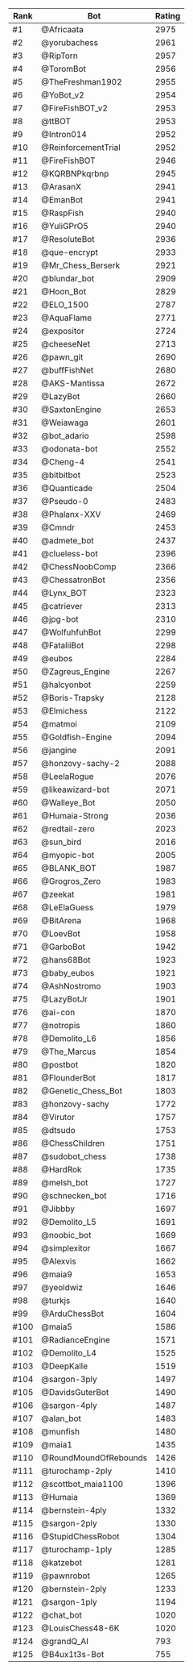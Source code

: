 Rank|Bot|Rating
---|---|---
#1|@Africaata|2975
#2|@yorubachess|2961
#3|@RipTorn|2957
#4|@ToromBot|2956
#5|@TheFreshman1902|2955
#6|@YoBot_v2|2954
#7|@FireFishBOT_v2|2953
#8|@ttBOT|2953
#9|@Intron014|2952
#10|@ReinforcementTrial|2952
#11|@FireFishBOT|2946
#12|@KQRBNPkqrbnp|2945
#13|@ArasanX|2941
#14|@EmanBot|2941
#15|@RaspFish|2940
#16|@YuliGPrO5|2940
#17|@ResoluteBot|2936
#18|@que-encrypt|2933
#19|@Mr_Chess_Berserk|2921
#20|@blundar_bot|2909
#21|@Hoon_Bot|2829
#22|@ELO_1500|2787
#23|@AquaFlame|2771
#24|@expositor|2724
#25|@cheeseNet|2713
#26|@pawn_git|2690
#27|@buffFishNet|2680
#28|@AKS-Mantissa|2672
#29|@LazyBot|2660
#30|@SaxtonEngine|2653
#31|@Weiawaga|2601
#32|@bot_adario|2598
#33|@odonata-bot|2552
#34|@Cheng-4|2541
#35|@bitbitbot|2523
#36|@Quanticade|2504
#37|@Pseudo-0|2483
#38|@Phalanx-XXV|2469
#39|@Cmndr|2453
#40|@admete_bot|2437
#41|@clueless-bot|2396
#42|@ChessNoobComp|2366
#43|@ChessatronBot|2356
#44|@Lynx_BOT|2323
#45|@catriever|2313
#46|@jpg-bot|2310
#47|@WolfuhfuhBot|2299
#48|@FataliiBot|2298
#49|@eubos|2284
#50|@Zagreus_Engine|2267
#51|@halcyonbot|2259
#52|@Boris-Trapsky|2128
#53|@Elmichess|2122
#54|@matmoi|2109
#55|@Goldfish-Engine|2094
#56|@jangine|2091
#57|@honzovy-sachy-2|2088
#58|@LeelaRogue|2076
#59|@likeawizard-bot|2071
#60|@Walleye_Bot|2050
#61|@Humaia-Strong|2036
#62|@redtail-zero|2023
#63|@sun_bird|2016
#64|@myopic-bot|2005
#65|@BLANK_BOT|1987
#66|@Grogros_Zero|1983
#67|@zeekat|1981
#68|@LeElaGuess|1979
#69|@BitArena|1968
#70|@LoevBot|1958
#71|@GarboBot|1942
#72|@hans68Bot|1923
#73|@baby_eubos|1921
#74|@AshNostromo|1903
#75|@LazyBotJr|1901
#76|@ai-con|1870
#77|@notropis|1860
#78|@Demolito_L6|1856
#79|@The_Marcus|1854
#80|@postbot|1820
#81|@FlounderBot|1817
#82|@Genetic_Chess_Bot|1803
#83|@honzovy-sachy|1772
#84|@Virutor|1757
#85|@dtsudo|1753
#86|@ChessChildren|1751
#87|@sudobot_chess|1738
#88|@HardRok|1735
#89|@melsh_bot|1727
#90|@schnecken_bot|1716
#91|@Jibbby|1697
#92|@Demolito_L5|1691
#93|@noobic_bot|1669
#94|@simplexitor|1667
#95|@Alexvis|1662
#96|@maia9|1653
#97|@yeoldwiz|1646
#98|@turkjs|1640
#99|@ArduChessBot|1604
#100|@maia5|1586
#101|@RadianceEngine|1571
#102|@Demolito_L4|1525
#103|@DeepKalle|1519
#104|@sargon-3ply|1497
#105|@DavidsGuterBot|1490
#106|@sargon-4ply|1487
#107|@alan_bot|1483
#108|@munfish|1480
#109|@maia1|1435
#110|@RoundMoundOfRebounds|1426
#111|@turochamp-2ply|1410
#112|@scottbot_maia1100|1396
#113|@Humaia|1369
#114|@bernstein-4ply|1332
#115|@sargon-2ply|1330
#116|@StupidChessRobot|1304
#117|@turochamp-1ply|1285
#118|@katzebot|1281
#119|@pawnrobot|1265
#120|@bernstein-2ply|1233
#121|@sargon-1ply|1194
#122|@chat_bot|1020
#123|@LouisChess48-6K|1020
#124|@grandQ_AI|793
#125|@B4ux1t3s-Bot|755
